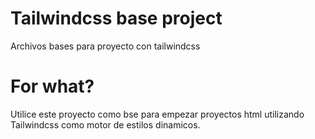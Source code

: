 # Tailwindcss base project
Archivos bases para proyecto con tailwindcss

# For what?
Utilice este proyecto como bse para empezar proyectos html utilizando Tailwindcss como motor de estilos dinamicos.